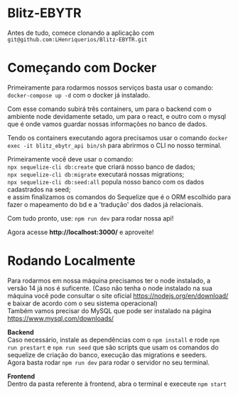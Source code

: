 # Blitz-EBYTR

Antes de tudo, comece clonando a aplicação com `git@github.com:LHenriquerios/Blitz-EBYTR.git`

# Começando com Docker

Primeiramente para rodarmos nossos serviços basta usar o comando: `docker-compose up -d` com o docker já instalado.<br>

Com esse comando subirá três containers, um para o backend com o ambiente node devidamente setado, um para o react, e outro com o mysql que é onde vamos guardar nossas informações no banco de dados.


Tendo os containers executando agora precisamos usar o comando `docker exec -it blitz_ebytr_api bin/sh` para abrirmos o CLI no nosso terminal.

Primeiramente você deve usar o comando:<br>
`npx sequelize-cli db:create` que criará nosso banco de dados;<br>
`npx sequelize-cli db:migrate` executará nossas migrations;<br>
`npx sequelize-cli db:seed:all` popula nosso banco com os dados cadastrados na seed;<br>
e assim finalizamos os comandos do Sequelize que é o ORM escolhido para fazer o mapeamento do bd e a 'tradução' dos dados já relacionais.

Com tudo pronto, use: `npm run dev` para rodar nossa api!

Agora acesse <strong>http://localhost:3000/</strong> e aproveite!


# Rodando Localmente
Para rodarmos em nossa máquina precisamos ter o node instalado, a versão 14 já nos é suficente. (Caso não tenha o node instalado na sua máquina você pode consultar o site oficial https://nodejs.org/en/download/ e baixar de acordo com o seu sistema operacional) <br>
Também vamos precisar do MySQL que pode ser instalado na página https://www.mysql.com/downloads/

<strong>Backend</strong><br>
Caso necessário, instale as dependências com o `npm install` e rode `npm run prestart` e `npm run seed` que são scripts que usam os comandos do sequelize de criação do banco, execução das migrations e seeders. <br>
Agora basta rodar `npm run dev` para rodar o servidor no seu terminal.

<strong>Frontend</strong><br>
Dentro da pasta referente à frontend, abra o terminal e execeute `npm start`
